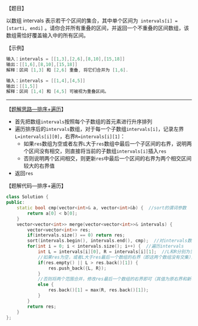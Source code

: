 【题目】

以数组 intervals 表示若干个区间的集合，其中单个区间为` intervals[i] = [starti, endi]` 。请你合并所有重叠的区间，并返回一个不重叠的区间数组，该数组需恰好覆盖输入中的所有区间。

【示例】

```c++
输入：intervals = [[1,3],[2,6],[8,10],[15,18]]
输出：[[1,6],[8,10],[15,18]]
解释：区间 [1,3] 和 [2,6] 重叠, 将它们合并为 [1,6].
```

```c++
输入：intervals = [[1,4],[4,5]]
输出：[[1,5]]
解释：区间 [1,4] 和 [4,5] 可被视为重叠区间。
```

---

【[题解思路—排序+遍历](https://leetcode-cn.com/problems/merge-intervals/solution/he-bing-qu-jian-by-leetcode-solution/)】

* 首先把数组`intervals`按照每个子数组的首元素进行升序排列
* 遍历排序后的`intervals`数组，对于每一个子数组`intervals[i]`，记录左界`L=intervals[i][0]`，右界`R=intervals[i][1]`：
  * 如果`res`数组为空或者左界`L`大于`res`数组中最后一个子区间的右界，说明两个区间没有相交，则直接将当前的子数组`intervals[i]`插入`res`
  * 否则说明两个区间相交，则更新`res`中最后一个区间的右界为两个相交区间较大的右界值
* 返回`res`

【题解代码—排序+遍历】

```c++
class Solution {
public:
    static bool cmp(vector<int>& a, vector<int>&b) {  //sort的谓词参数
        return a[0] < b[0];
    }
    vector<vector<int>> merge(vector<vector<int>>& intervals) {
        vector<vector<int>> res;
        if(intervals.size() == 0) return res;
        sort(intervals.begin(), intervals.end(), cmp);  //对intervals数组按照子数组的第一位按照升序排序
        for(int i = 0; i < intervals.size(); i++) {  //遍历intervals
            int L = intervals[i][0], R = intervals[i][1];  //L和R分别为当前子数组的左界和右界
            //如果res为空，或者L大于res最后一个数组的右界（即这两个数组没有交集），则直接插入
            if(res.empty() || L > res.back()[1]) {  
                res.push_back({L, R});
            }
            //否则将两个范围合并，修改res最后一个数组的右界即可（其值为原右界和新右界中的大者）
            else {
                res.back()[1] = max(R, res.back()[1]);
            }
        }
        return res;
    }
};
```

